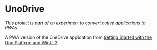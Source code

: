 # UnoDrive

_This project is part of an experiment to convert native applications to PWAs._

A PWA version of the OneDrive application from [Getting Started with the Uno Platform and WinUI 3](https://learning.oreilly.com/library/view/getting-started-with/9781484282489/).
